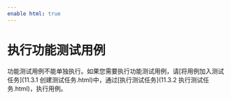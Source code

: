 ```yaml
---
enable html: true
---
```

# 执行功能测试用例

功能测试用例不能单独执行。如果您需要执行功能测试用例，请[将用例加入测试任务](11.3.1 创建测试任务.html)中，通过[执行测试任务](11.3.2 执行测试任务.html)，执行用例。